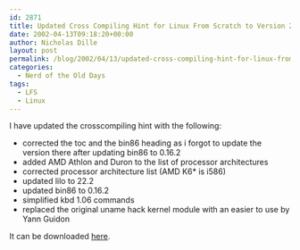 ```yaml
---
id: 2871
title: Updated Cross Compiling Hint for Linux From Scratch to Version 2.1.4
date: 2002-04-13T09:18:20+00:00
author: Nicholas Dille
layout: post
permalink: /blog/2002/04/13/updated-cross-compiling-hint-for-linux-from-scratch-to-version-2-1-4/
categories:
  - Nerd of the Old Days
tags:
  - LFS
  - Linux
---
```

I have updated the crosscompiling hint with the following:

  * corrected the toc and the bin86 heading as i forgot to update the version there after updating bin86 to 0.16.2
  * added AMD Athlon and Duron to the list of processor architectures
  * corrected processor architecture list (AMD K6* is i586)
  * updated lilo to 22.2
  * updated bin86 to 0.16.2
  * simplified kbd 1.06 commands
  * replaced the original uname hack kernel module with an easier to use by Yann Guidon<!--more-->

It can be downloaded [here](/media/2002/02/2002-04-13-crosscompiling-x86-2.1.4.txt).
